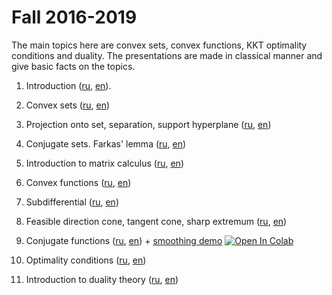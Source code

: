 # Fall 2016-2019

The main topics here are convex sets, convex functions, KKT optimality conditions and duality. The presentations are made in classical manner and give basic facts on the topics.

1. Introduction ([ru](./01-Intro/Seminar1.pdf), [en](./01-Intro/Seminar1en.pdf)).

2. Convex sets ([ru](./02-Convex/Seminar2.pdf), [en](./02-Convex/Seminar2en.pdf))

3. Projection onto set, separation, support hyperplane ([ru](./03-Separation/Seminar3.pdf), [en](./03-Separation/Seminar3en.pdf))

4. Conjugate sets. Farkas' lemma ([ru](./04-Conjugacy/Seminar4.pdf), [en](./04-Conjugacy/Seminar4en.pdf))

5. Introduction to matrix calculus ([ru](./05-MatrixCalculus/Seminar5.pdf), [en](./05-MatrixCalculus/Seminar5en.pdf))

6. Convex functions ([ru](./06-ConvexFunctions/Seminar6.pdf), [en](./06-ConvexFunctions/Seminar6en.pdf))

7. Subdifferential ([ru](./07-Subdifferential/Seminar7.pdf), [en](./07-Subdifferential/Seminar7en.pdf))

8. Feasible direction cone, tangent cone, sharp extremum ([ru](./08-Cones/Seminar8.pdf), [en](./08-Cones/Seminar8en.pdf))

9. Conjugate functions ([ru](./09-ConjugateFunctions/Seminar9.pdf), [en](./09-ConjugateFunctions/Seminar9en.pdf)) + [smoothing demo](https://nbviewer.jupyter.org/github/amkatrutsa/MIPT-Opt/blob/master/Fall2016-2019/09-ConjugateFunctions/smooth_demo.ipynb) [![Open In Colab](https://colab.research.google.com/assets/colab-badge.svg)](https://colab.research.google.com/github/amkatrutsa/MIPT-Opt/blob/master/Fall2016-2019/09-ConjugateFunctions/smooth_demo.ipynb) 

10. Optimality conditions ([ru](./10-OptimalityConditions/Seminar10.pdf), [en](./10-OptimalityConditions/Seminar10en.pdf))

11. Introduction to duality theory ([ru](./11-Duality/Seminar11.pdf), [en](./11-Duality/Seminar11en.pdf))

